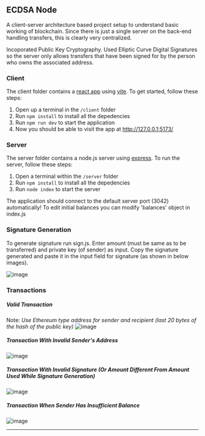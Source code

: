 ## ECDSA Node

A client-server architecture based project setup to understand basic working of blockchain.  Since there is just a single server on the back-end handling transfers, this is clearly very centralized.

Incoporated Public Key Cryptography. Used Elliptic Curve Digital Signatures so the server only allows transfers that have been signed for by the person who owns the associated address.
 
### Client

The client folder contains a [react app](https://reactjs.org/) using [vite](https://vitejs.dev/). To get started, follow these steps:

1. Open up a terminal in the `/client` folder
2. Run `npm install` to install all the depedencies
3. Run `npm run dev` to start the application 
4. Now you should be able to visit the app at http://127.0.0.1:5173/

### Server

The server folder contains a node.js server using [express](https://expressjs.com/). To run the server, follow these steps:

1. Open a terminal within the `/server` folder 
2. Run `npm install` to install all the depedencies 
3. Run `node index` to start the server 

The application should connect to the default server port (3042) automatically! 
To edit initial balances you can modify 'balances' object in index.js

### Signature Generation
To generate signature run sign.js.
Enter amount (must be same as to be transferred) and private key (of sender) as input.
Copy the signature generated and paste it in the input field for signature (as shown in below images).

![image](https://github.com/IshanKarn/ecdsa-node/assets/58829422/929135ca-a87a-4682-beec-6890b969f198)

### Transactions

##### Valid Transaction
Note: *Use Ethereum type address for sender and recipient (last 20 bytes of the hash of the public key)*
![image](https://github.com/IshanKarn/ecdsa-node/assets/58829422/4c57e9cd-891d-4cbe-b624-35952a8b76c0)

##### Transaction With Invalid Sender's Address
![image](https://github.com/IshanKarn/ecdsa-node/assets/58829422/6ce74b8c-f907-40f2-b69b-89868424e2cb)

##### Transaction With Invalid Signature (Or Amount Different From Amount Used While Signature Generation)
![image](https://github.com/IshanKarn/ecdsa-node/assets/58829422/7b975fc2-bea7-40f0-8ec2-048b448ef000)

##### Transaction When Sender Has Insufficient Balance
![image](https://github.com/IshanKarn/ecdsa-node/assets/58829422/20380cf2-972f-4e58-8a59-c4cc3147a74b)


---
